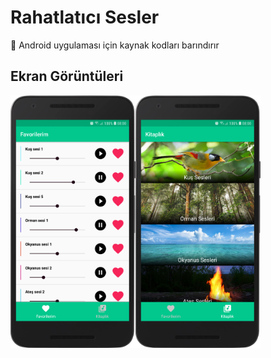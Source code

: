 # Rahatlatıcı Sesler

🤖 Android uygulaması için kaynak kodları barındırır

## Ekran Görüntüleri
<img src="https://github.com/rahatlatici-sesler/rahatlatici-sesler-android/blob/develop/device-2019-05-17-065223.png" width="200"><img src="https://github.com/rahatlatici-sesler/rahatlatici-sesler-android/blob/develop/device-2019-05-17-070309.png" width="200">



